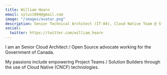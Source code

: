 ```yaml
---
title: William Hearn
email: sylus1984@gmail.com
image: "/images/avatar.png"
description: Senior Technical Architect (IT-04), Cloud Native Team @ Statistics Canada
social:
  twitter: https://twitter.com/william_hearn
---
```


I am an Senior Cloud Architect / Open Source advocate working for the Government of Canada.

My passions include empowering Project Teams / Solution Builders through the use of Cloud Native (CNCF) technologies.
